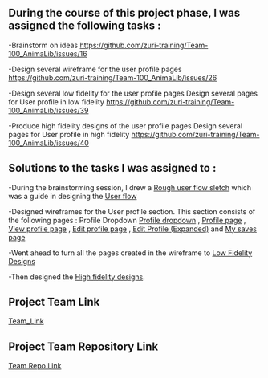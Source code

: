 ## During the course of this project phase, I was assigned the following tasks :

  -Brainstorm on ideas https://github.com/zuri-training/Team-100_AnimaLib/issues/16

  -Design several wireframe for the user profile pages https://github.com/zuri-training/Team-100_AnimaLib/issues/26 

  -Design several low fidelity for the user profile pages Design several pages for User profile in low fidelity  https://github.com/zuri-training/Team-100_AnimaLib/issues/39

  -Produce high fidelity designs of the user profile pages Design several pages for User profile in high fidelity  https://github.com/zuri-training/Team-100_AnimaLib/issues/40

## Solutions to the tasks I was assigned to :

  -During the brainstorming session, I drew a [Rough user flow sletch](https://www.figma.com/file/VLaolzmNxT8lx7uBMsYVMz/Team-100_AnimaLib?node-id=3593%3A19426) which was a guide in designing the [User flow](https://www.figma.com/file/VLaolzmNxT8lx7uBMsYVMz/Team-100_AnimaLib?node-id=2712%3A63197)

  -Designed wireframes for the User profile section. This section consists of the following pages : Profile Dropdown [Profile dropdown](https://www.figma.com/file/VLaolzmNxT8lx7uBMsYVMz/Team-100_AnimaLib?node-id=2882%3A25008) , [Profile page](https://www.figma.com/file/VLaolzmNxT8lx7uBMsYVMz/Team-100_AnimaLib?node-id=2882%3A25098) , [View profile page](https://www.figma.com/file/VLaolzmNxT8lx7uBMsYVMz/Team-100_AnimaLib?node-id=2882%3A25041) , [Edit profile page](https://www.figma.com/file/VLaolzmNxT8lx7uBMsYVMz/Team-100_AnimaLib?node-id=2882%3A25176) , [Edit Profile (Expanded)](https://www.figma.com/file/VLaolzmNxT8lx7uBMsYVMz/Team-100_AnimaLib?node-id=2882%3A25208) and [My saves page](https://www.figma.com/file/VLaolzmNxT8lx7uBMsYVMz/Team-100_AnimaLib?node-id=2882%3A25238)

  -Went ahead to turn all the pages created in the wireframe to [Low Fidelity Designs](https://www.figma.com/file/VLaolzmNxT8lx7uBMsYVMz/Team-100_AnimaLib?node-id=3585%3A19428)

  -Then designed the [High fidelity designs](https://www.figma.com/file/VLaolzmNxT8lx7uBMsYVMz/Team-100_AnimaLib?node-id=3585%3A19426).
  
  ## Project Team Link
[Team_Link](https://github.com/orgs/zuri-training/teams/team-100_animalib)

## Project Team Repository Link
[Team Repo Link](https://github.com/zuri-training/Team-100_AnimaLib)
